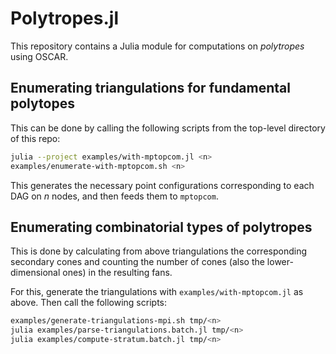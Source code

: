 # Polytropes.jl

This repository contains a Julia module for computations on *polytropes* using OSCAR.

## Enumerating triangulations for fundamental polytopes
This can be done by calling the following scripts from the top-level directory of this repo:
```sh
julia --project examples/with-mptopcom.jl <n>
examples/enumerate-with-mptopcom.sh <n>
```

This generates the necessary point configurations corresponding to each DAG on $n$ nodes, and then feeds them to `mptopcom`.

## Enumerating combinatorial types of polytropes
This is done by calculating from above triangulations the corresponding secondary cones and counting the number
of cones (also the lower-dimensional ones) in the resulting fans.

For this, generate the triangulations with `examples/with-mptopcom.jl` as above. Then call the following scripts:
```sh
examples/generate-triangulations-mpi.sh tmp/<n>
julia examples/parse-triangulations.batch.jl tmp/<n>
julia examples/compute-stratum.batch.jl tmp/<n>
```
